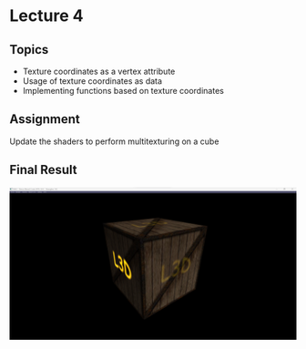 # Lecture 4

## Topics

* Texture coordinates as a vertex attribute
* Usage of texture coordinates as data
* Implementing functions based on texture coordinates

## Assignment

Update the shaders to perform multitexturing on a cube

## Final Result

<p align="center">
  <img  src="images/img.png">
</p>